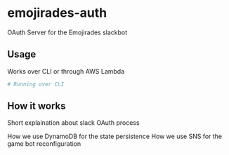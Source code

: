 # emojirades-auth
OAuth Server for the Emojirades slackbot

## Usage
Works over CLI or through AWS Lambda


```bash
# Running over CLI

```



## How it works
Short explaination about slack OAuth process

How we use DynamoDB for the state persistence
How we use SNS for the game bot reconfiguration
